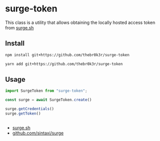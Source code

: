 # surge-token
This class is a utility that allows obtaining the locally hosted access token from [surge.sh](https://surge.sh/)
## Install
```sh
npm install git+https://github.com/thebr0k3r/surge-token
```
```sh
yarn add git+https://github.com/thebr0k3r/surge-token
```
## Usage
```ts
import SurgeToken from "surge-token";

const surge = await SurgeToken.create()

surge.getCredentials()
surge.getToken()
```
##
- [surge.sh](https://surge.sh/)
- [github.com/sintaxi/surge](https://github.com/sintaxi/surge)

